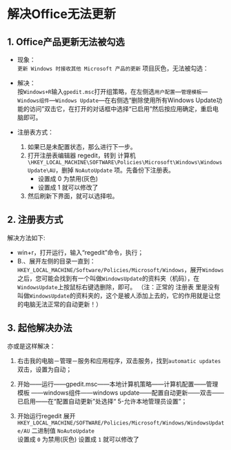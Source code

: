 # 解决Office无法更新

## 1. Office产品更新无法被勾选

- 现象：  
  `更新 Windows 时接收其他 Microsoft 产品的更新` 项目灰色，无法被勾选：

- 解决：  
  按`Windows+R`输入`gpedit.msc`打开组策略，在左侧选`用户配置`—`管理模板`—`Windows组件`—`Windows Update`—在右侧选“删除使用所有Windows Update功能的访问”双击它，在打开的对话框中选择“已启用”然后按应用确定，重启电脑即可。
- 注册表方式：  
  1. 如果已是未配置状态，那么进行下一步。
  2. 打开注册表编辑器 regedit，转到 计算机  
     `\HKEY_LOCAL_MACHINE\SOFTWARE\Policies\Microsoft\Windows\WindowsUpdate\AU`，删掉  `NoAutoUpdate` 项。先备份下注册表。  
     - 设置成 0 为禁用(灰色) 
     - 设置成 1 就可以修改了
  3. 然后刷新下界面，就可以选择啦。



## 2. 注册表方式

解决方法如下:
- win+r，打开运行，输入“regedit”命令，执行；
- B.、展开左侧的目录一直到：`HKEY_LOCAL_MACHINE/Software/Policies/Microsoft/Windows`，展开`Windows`之后，您可能会找到有一个叫做`WindowsUpdate`的资料夹（机码），在`WindowsUpdate`上按鼠标右键选删除，即可。
（注：正常的 注册表 里是没有叫做`WindowsUpdate`的资料夹的，这个是被人添加上去的，它的作用就是让您的电脑无法正常的自动更新！）



## 3. 起他解决办法

亦或是这样解决：

1. 右击我的电脑－管理－服务和应用程序，双击服务，找到`automatic updates`双击，设置为自动；

2. 开始——运行——gpedit.msc——本地计算机策略——计算机配置——管理 模板 ——windows组件——windows update——配置自动更新——双击——已启用——在“配置自动更新”处选择“ 5-允许本地管理员设置”；

3. 开始运行regedit 展开 `HKEY_LOCAL_MACHINE/SOFTWARE/Policies/Microsoft/Windows/WindowsUpdate/AU` 二进制值 `NoAutoUpdate`  
   设置成 `0` 为禁用(灰色)
   设置成 `1` 就可以修改了
